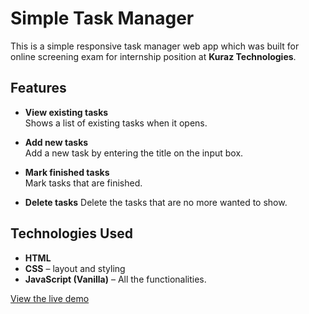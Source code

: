 # Simple Task Manager

This is a simple responsive task manager web app which was built for online screening exam for internship position at **Kuraz Technologies**.


## Features

- **View existing tasks**  
  Shows a list of existing tasks when it opens.

- **Add new tasks**  
  Add a new task by entering the title on the input box.

- **Mark finished tasks**  
  Mark tasks that are finished.

- **Delete tasks**
  Delete the tasks that are no more wanted to show.

## Technologies Used

- **HTML**
- **CSS** – layout and styling
- **JavaScript (Vanilla)** – All the functionalities.

[View the live demo](https://amiir25.github.io/eventER/)